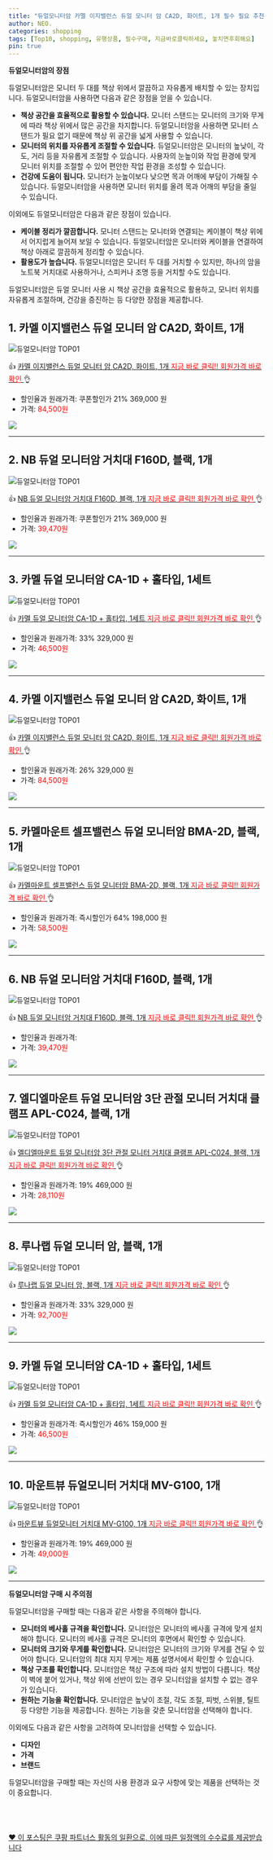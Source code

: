 ```yaml
---
title: "듀얼모니터암 카멜 이지밸런스 듀얼 모니터 암 CA2D, 화이트, 1개 필수 필요 추천 제품 비교 최저 가격 비교 장점 구매 후기 구매평"
author: NEO.
categories: shopping
tags: [Top10, shopping, 유행상품, 필수구매, 지금바로클릭하세요, 놓치면후회해요]
pin: true
---
```

**듀얼모니터암의 장점**

듀얼모니터암은 모니터 두 대를 책상 위에서 깔끔하고 자유롭게 배치할 수 있는 장치입니다. 듀얼모니터암을 사용하면 다음과 같은 장점을 얻을 수 있습니다.

* **책상 공간을 효율적으로 활용할 수 있습니다.** 모니터 스탠드는 모니터의 크기와 무게에 따라 책상 위에서 많은 공간을 차지합니다. 듀얼모니터암을 사용하면 모니터 스탠드가 필요 없기 때문에 책상 위 공간을 넓게 사용할 수 있습니다.
* **모니터의 위치를 자유롭게 조절할 수 있습니다.** 듀얼모니터암은 모니터의 높낮이, 각도, 거리 등을 자유롭게 조절할 수 있습니다. 사용자의 눈높이와 작업 환경에 맞게 모니터 위치를 조절할 수 있어 편안한 작업 환경을 조성할 수 있습니다.
* **건강에 도움이 됩니다.** 모니터가 눈높이보다 낮으면 목과 어깨에 부담이 가해질 수 있습니다. 듀얼모니터암을 사용하면 모니터 위치를 올려 목과 어깨의 부담을 줄일 수 있습니다.

이외에도 듀얼모니터암은 다음과 같은 장점이 있습니다.

* **케이블 정리가 깔끔합니다.** 모니터 스탠드는 모니터와 연결되는 케이블이 책상 위에서 어지럽게 늘어져 보일 수 있습니다. 듀얼모니터암은 모니터와 케이블을 연결하여 책상 아래로 깔끔하게 정리할 수 있습니다.
* **활용도가 높습니다.** 듀얼모니터암은 모니터 두 대를 거치할 수 있지만, 하나의 암을 노트북 거치대로 사용하거나, 스피커나 조명 등을 거치할 수도 있습니다.

듀얼모니터암은 듀얼 모니터 사용 시 책상 공간을 효율적으로 활용하고, 모니터 위치를 자유롭게 조절하며, 건강을 증진하는 등 다양한 장점을 제공합니다.

   

## 1. 카멜 이지밸런스 듀얼 모니터 암 CA2D, 화이트, 1개

![듀얼모니터암 TOP01](https://thumbnail10.coupangcdn.com/thumbnails/remote/490x490ex/image/vendor_inventory/7f0b/c9043c0d825e3d75d83b23d4d97bc0b5fe1168abdf8f3d5979b3d384e20a.jpg)


👍 [카멜 이지밸런스 듀얼 모니터 암 CA2D, 화이트, 1개 <font color=red> 지금 바로 클릭!! 회원가격 바로 확인 </font> ](https://link.coupang.com/re/AFFSDP?lptag=AF3617701&subid=GithubCoopas&pageKey=5650009648&traceid=V0-153&itemId=9242871794&vendorItemId=75512490690) 👌 


- 할인율과 원래가격: 쿠폰할인가 21%  369,000   원
- 가격: <span style='color:red'>84,500원</span>

[![](/discount_price.png)](https://link.coupang.com/re/AFFSDP?lptag=AF3617701&subid=GithubCoopas&pageKey=5650009648&traceid=V0-153&itemId=9242871794&vendorItemId=75512490690)

---


   

## 2. NB 듀얼 모니터암 거치대 F160D, 블랙, 1개

![듀얼모니터암 TOP01](https://thumbnail6.coupangcdn.com/thumbnails/remote/490x490ex/image/rs_quotation_api/yfzttydy/749705d57e05450992bf8f277e1a2f8c.jpg)


👍 [NB 듀얼 모니터암 거치대 F160D, 블랙, 1개 <font color=red> 지금 바로 클릭!! 회원가격 바로 확인 </font> ](https://link.coupang.com/re/AFFSDP?lptag=AF3617701&subid=GithubCoopas&pageKey=6424437164&traceid=V0-153&itemId=13837488449&vendorItemId=81087637944) 👌 


- 할인율과 원래가격: 쿠폰할인가 21%  369,000   원
- 가격: <span style='color:red'>39,470원</span>

[![](/discount_price.png)](https://link.coupang.com/re/AFFSDP?lptag=AF3617701&subid=GithubCoopas&pageKey=6424437164&traceid=V0-153&itemId=13837488449&vendorItemId=81087637944)

---


   

## 3. 카멜 듀얼 모니터암 CA-1D + 홀타입, 1세트

![듀얼모니터암 TOP01](https://thumbnail10.coupangcdn.com/thumbnails/remote/490x490ex/image/vendor_inventory/7529/2389640240a62c9f9bdbe47b4d34c1a001e64a3a8d63cc43ab3afbb97433.jpg)


👍 [카멜 듀얼 모니터암 CA-1D + 홀타입, 1세트 <font color=red> 지금 바로 클릭!! 회원가격 바로 확인 </font> ](https://link.coupang.com/re/AFFSDP?lptag=AF3617701&subid=GithubCoopas&pageKey=4896992301&traceid=V0-153&itemId=6385372033&vendorItemId=71688722075) 👌 


- 할인율과 원래가격: 33%  329,000   원
- 가격: <span style='color:red'>46,500원</span>

[![](/discount_price.png)](https://link.coupang.com/re/AFFSDP?lptag=AF3617701&subid=GithubCoopas&pageKey=4896992301&traceid=V0-153&itemId=6385372033&vendorItemId=71688722075)

---


   

## 4. 카멜 이지밸런스 듀얼 모니터 암 CA2D, 화이트, 1개

![듀얼모니터암 TOP01](https://thumbnail10.coupangcdn.com/thumbnails/remote/490x490ex/image/vendor_inventory/7f0b/c9043c0d825e3d75d83b23d4d97bc0b5fe1168abdf8f3d5979b3d384e20a.jpg)


👍 [카멜 이지밸런스 듀얼 모니터 암 CA2D, 화이트, 1개 <font color=red> 지금 바로 클릭!! 회원가격 바로 확인 </font> ](https://link.coupang.com/re/AFFSDP?lptag=AF3617701&subid=GithubCoopas&pageKey=5650009648&traceid=V0-153&itemId=9242871794&vendorItemId=75512490690) 👌 


- 할인율과 원래가격: 26%  329,000   원
- 가격: <span style='color:red'>84,500원</span>

[![](/discount_price.png)](https://link.coupang.com/re/AFFSDP?lptag=AF3617701&subid=GithubCoopas&pageKey=5650009648&traceid=V0-153&itemId=9242871794&vendorItemId=75512490690)

---


   

## 5. 카멜마운트 셀프밸런스 듀얼 모니터암 BMA-2D, 블랙, 1개

![듀얼모니터암 TOP01](https://thumbnail8.coupangcdn.com/thumbnails/remote/490x490ex/image/retail/images/2021/04/06/14/8/3d3479ef-d4f1-45c6-87db-da4ba0fba2f9.jpg)


👍 [카멜마운트 셀프밸런스 듀얼 모니터암 BMA-2D, 블랙, 1개 <font color=red> 지금 바로 클릭!! 회원가격 바로 확인 </font> ](https://link.coupang.com/re/AFFSDP?lptag=AF3617701&subid=GithubCoopas&pageKey=4670817669&traceid=V0-153&itemId=5840419174&vendorItemId=74945578223) 👌 


- 할인율과 원래가격: 즉시할인가 64%  198,000   원
- 가격: <span style='color:red'>58,500원</span>

[![](/discount_price.png)](https://link.coupang.com/re/AFFSDP?lptag=AF3617701&subid=GithubCoopas&pageKey=4670817669&traceid=V0-153&itemId=5840419174&vendorItemId=74945578223)

---


   

## 6. NB 듀얼 모니터암 거치대 F160D, 블랙, 1개

![듀얼모니터암 TOP01](https://thumbnail6.coupangcdn.com/thumbnails/remote/490x490ex/image/rs_quotation_api/yfzttydy/749705d57e05450992bf8f277e1a2f8c.jpg)


👍 [NB 듀얼 모니터암 거치대 F160D, 블랙, 1개 <font color=red> 지금 바로 클릭!! 회원가격 바로 확인 </font> ](https://link.coupang.com/re/AFFSDP?lptag=AF3617701&subid=GithubCoopas&pageKey=6424437164&traceid=V0-153&itemId=13837488449&vendorItemId=81087637944) 👌 


- 할인율과 원래가격: 
- 가격: <span style='color:red'>39,470원</span>

[![](/discount_price.png)](https://link.coupang.com/re/AFFSDP?lptag=AF3617701&subid=GithubCoopas&pageKey=6424437164&traceid=V0-153&itemId=13837488449&vendorItemId=81087637944)

---


   

## 7. 엘디엘마운트 듀얼 모니터암 3단 관절 모니터 거치대 클램프 APL-C024, 블랙, 1개

![듀얼모니터암 TOP01](https://thumbnail9.coupangcdn.com/thumbnails/remote/490x490ex/image/retail/images/2021/08/23/11/8/ca210944-83ce-432c-be76-b529fccc0894.jpg)


👍 [엘디엘마운트 듀얼 모니터암 3단 관절 모니터 거치대 클램프 APL-C024, 블랙, 1개 <font color=red> 지금 바로 클릭!! 회원가격 바로 확인 </font> ](https://link.coupang.com/re/AFFSDP?lptag=AF3617701&subid=GithubCoopas&pageKey=6055160388&traceid=V0-153&itemId=11112319237&vendorItemId=78391411245) 👌 


- 할인율과 원래가격: 19%  469,000   원
- 가격: <span style='color:red'>28,110원</span>

[![](/discount_price.png)](https://link.coupang.com/re/AFFSDP?lptag=AF3617701&subid=GithubCoopas&pageKey=6055160388&traceid=V0-153&itemId=11112319237&vendorItemId=78391411245)

---


   

## 8. 루나랩 듀얼 모니터 암, 블랙, 1개

![듀얼모니터암 TOP01](https://thumbnail9.coupangcdn.com/thumbnails/remote/490x490ex/image/retail/images/3820148317596854-254d706e-66d0-4526-90bc-24c17849b4d7.jpg)


👍 [루나랩 듀얼 모니터 암, 블랙, 1개 <font color=red> 지금 바로 클릭!! 회원가격 바로 확인 </font> ](https://link.coupang.com/re/AFFSDP?lptag=AF3617701&subid=GithubCoopas&pageKey=1945019607&traceid=V0-153&itemId=3302302225&vendorItemId=71289224666) 👌 


- 할인율과 원래가격: 33%  329,000   원
- 가격: <span style='color:red'>92,700원</span>

[![](/discount_price.png)](https://link.coupang.com/re/AFFSDP?lptag=AF3617701&subid=GithubCoopas&pageKey=1945019607&traceid=V0-153&itemId=3302302225&vendorItemId=71289224666)

---


   

## 9. 카멜 듀얼 모니터암 CA-1D + 홀타입, 1세트

![듀얼모니터암 TOP01](https://thumbnail10.coupangcdn.com/thumbnails/remote/490x490ex/image/vendor_inventory/7529/2389640240a62c9f9bdbe47b4d34c1a001e64a3a8d63cc43ab3afbb97433.jpg)


👍 [카멜 듀얼 모니터암 CA-1D + 홀타입, 1세트 <font color=red> 지금 바로 클릭!! 회원가격 바로 확인 </font> ](https://link.coupang.com/re/AFFSDP?lptag=AF3617701&subid=GithubCoopas&pageKey=4896992301&traceid=V0-153&itemId=6385372033&vendorItemId=71688722075) 👌 


- 할인율과 원래가격: 즉시할인가 46%  159,000   원
- 가격: <span style='color:red'>46,500원</span>

[![](/discount_price.png)](https://link.coupang.com/re/AFFSDP?lptag=AF3617701&subid=GithubCoopas&pageKey=4896992301&traceid=V0-153&itemId=6385372033&vendorItemId=71688722075)

---


   

## 10. 마운트뷰 듀얼모니터 거치대 MV-G100, 1개

![듀얼모니터암 TOP01](https://thumbnail6.coupangcdn.com/thumbnails/remote/490x490ex/image/vendor_inventory/2b6f/74f52bef5b498fda57ae10db882a3e7148e44496d37572f705a1d35d4163.jpg)


👍 [마운트뷰 듀얼모니터 거치대 MV-G100, 1개 <font color=red> 지금 바로 클릭!! 회원가격 바로 확인 </font> ](https://link.coupang.com/re/AFFSDP?lptag=AF3617701&subid=GithubCoopas&pageKey=227287414&traceid=V0-153&itemId=720123356&vendorItemId=87177107968) 👌 


- 할인율과 원래가격: 19%  469,000   원
- 가격: <span style='color:red'>49,000원</span>

[![](/discount_price.png)](https://link.coupang.com/re/AFFSDP?lptag=AF3617701&subid=GithubCoopas&pageKey=227287414&traceid=V0-153&itemId=720123356&vendorItemId=87177107968)

---
**듀얼모니터암 구매 시 주의점**

듀얼모니터암을 구매할 때는 다음과 같은 사항을 주의해야 합니다.

* **모니터의 베사홀 규격을 확인합니다.** 모니터암은 모니터의 베사홀 규격에 맞게 설치해야 합니다. 모니터의 베사홀 규격은 모니터의 후면에서 확인할 수 있습니다.
* **모니터의 크기와 무게를 확인합니다.** 모니터암은 모니터의 크기와 무게를 견딜 수 있어야 합니다. 모니터암의 최대 지지 무게는 제품 설명서에서 확인할 수 있습니다.
* **책상 구조를 확인합니다.** 모니터암은 책상 구조에 따라 설치 방법이 다릅니다. 책상이 벽에 붙어 있거나, 책상 위에 선반이 있는 경우 모니터암을 설치할 수 없는 경우가 있습니다.
* **원하는 기능을 확인합니다.** 모니터암은 높낮이 조절, 각도 조절, 피벗, 스위블, 틸트 등 다양한 기능을 제공합니다. 원하는 기능을 갖춘 모니터암을 선택해야 합니다.

이외에도 다음과 같은 사항을 고려하여 모니터암을 선택할 수 있습니다.

* **디자인**
* **가격**
* **브랜드**

듀얼모니터암을 구매할 때는 자신의 사용 환경과 요구 사항에 맞는 제품을 선택하는 것이 중요합니다.<br><br><br><br><br> [ ❤  이 포스팅은 쿠팡 파트너스 활동의 일환으로, 이에 따른 일정액의 수수료를 제공받습니다](https://link.coupang.com/a/bcEFyh)